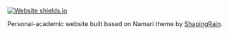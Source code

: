 [![Website
shields.io](https://img.shields.io/website-up-down-green-red/http/shields.io.svg)](http://shields.io/)

Personal-academic website built based on Namari theme by [ShapingRain](https://shapingrain.com/).
